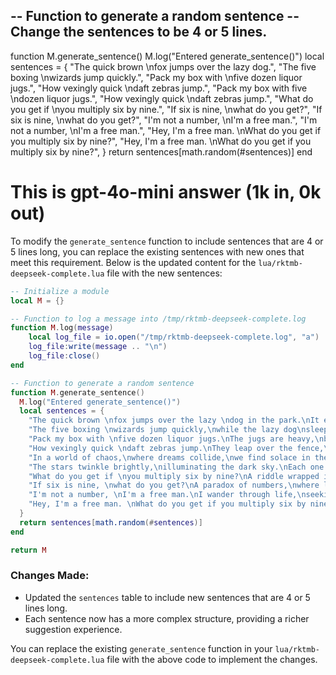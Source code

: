 -- Function to generate a random sentence
-- Change the sentences to be 4 or 5 lines.
--

function M.generate_sentence()
  M.log("Entered generate_sentence()")
  local sentences = {
    "The quick brown \nfox jumps over the lazy dog.",
    "The five boxing \nwizards jump quickly.",
    "Pack my box with \nfive dozen liquor jugs.",
    "How vexingly quick \ndaft zebras jump.",
    "Pack my box with five \ndozen liquor jugs.",
    "How vexingly quick \ndaft zebras jump.",
    "What do you get if \nyou multiply six by nine.",
    "If six is nine, \nwhat do you get?",
    "If six is nine, \nwhat do you get?",
    "I'm not a number, \nI'm a free man.",
    "I'm not a number, \nI'm a free man.",
    "Hey, I'm a free man. \nWhat do you get if you multiply six by nine?",
    "Hey, I'm a free man. \nWhat do you get if you multiply six by nine?",
  }
  return sentences[math.random(#sentences)]
end



# This is gpt-4o-mini answer (1k in, 0k out)

To modify the `generate_sentence` function to include sentences that are 4 or 5 lines long, you can replace the existing sentences with new ones that meet this requirement. Below is the updated content for the `lua/rktmb-deepseek-complete.lua` file with the new sentences:

```lua
-- Initialize a module
local M = {}

-- Function to log a message into /tmp/rktmb-deepseek-complete.log
function M.log(message)
    local log_file = io.open("/tmp/rktmb-deepseek-complete.log", "a")
    log_file:write(message .. "\n")
    log_file:close()
end

-- Function to generate a random sentence
function M.generate_sentence()
  M.log("Entered generate_sentence()")
  local sentences = {
    "The quick brown \nfox jumps over the lazy \ndog in the park.\nIt enjoys the sunny day.",
    "The five boxing \nwizards jump quickly,\nwhile the lazy dog\nsleeps under the tree.",
    "Pack my box with \nfive dozen liquor jugs.\nThe jugs are heavy,\nbut the party will be fun.",
    "How vexingly quick \ndaft zebras jump.\nThey leap over the fence,\nchasing after the butterflies.",
    "In a world of chaos,\nwhere dreams collide,\nwe find solace in the\nwhispers of the night.",
    "The stars twinkle brightly,\nilluminating the dark sky.\nEach one tells a story,\nwaiting to be discovered.",
    "What do you get if \nyou multiply six by nine?\nA riddle wrapped in mystery,\nwaiting for an answer.",
    "If six is nine, \nwhat do you get?\nA paradox of numbers,\nwhere logic takes a break.",
    "I'm not a number, \nI'm a free man.\nI wander through life,\nseeking adventures untold.",
    "Hey, I'm a free man. \nWhat do you get if you multiply six by nine?\nA question that lingers,\nlike a shadow in the dark.",
  }
  return sentences[math.random(#sentences)]
end

return M
```

### Changes Made:
- Updated the `sentences` table to include new sentences that are 4 or 5 lines long.
- Each sentence now has a more complex structure, providing a richer suggestion experience.

You can replace the existing `generate_sentence` function in your `lua/rktmb-deepseek-complete.lua` file with the above code to implement the changes.

